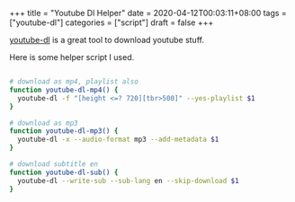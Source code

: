 +++
title = "Youtube Dl Helper"
date = 2020-04-12T00:03:11+08:00
tags = ["youtube-dl"]
categories = ["script"]
draft = false
+++

[youtube-dl](https://github.com/ytdl-org/youtube-dl) is a great tool to download youtube stuff.

Here is some helper script I used.

``` bash

# download as mp4, playlist also
function youtube-dl-mp4() {
  youtube-dl -f "[height <=? 720][tbr>500]" --yes-playlist $1
}

# download as mp3
function youtube-dl-mp3() {
  youtube-dl -x --audio-format mp3 --add-metadata $1
}

# download subtitle en
function youtube-dl-sub() {
  youtube-dl --write-sub --sub-lang en --skip-download $1
}

```